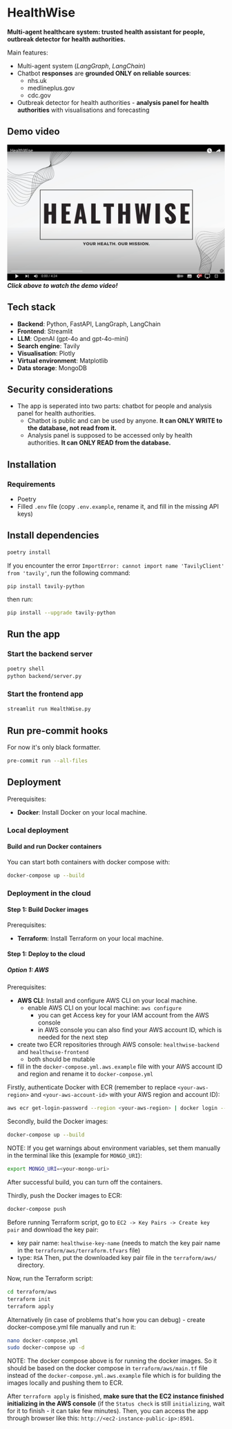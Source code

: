 # HealthWise

**Multi-agent healthcare system: trusted health assistant for people, outbreak detector for health authorities.**

Main features:
- Multi-agent system (*LangGraph*, *LangChain*)
- Chatbot **responses** are **grounded ONLY on reliable sources**: 
    - nhs.uk
    - medlineplus.gov
    - cdc.gov
- Outbreak detector for health authorities - **analysis panel for health authorities** with visualisations and forecasting

## Demo video
[![HealthWise Demo](docs/figures/play_video_thumbnail.png)](https://youtu.be/89t-N923Log "Watch the demo video")
***Click above to watch the demo video!***

## Tech stack
- **Backend**: Python, FastAPI, LangGraph, LangChain
- **Frontend**: Streamlit
- **LLM**: OpenAI (gpt-4o and gpt-4o-mini)
- **Search engine**: Tavily
- **Visualisation**: Plotly
- **Virtual environment**: Matplotlib
- **Data storage**: MongoDB

## Security considerations
- The app is seperated into two parts: chatbot for people and analysis panel for health authorities.
    - Chatbot is public and can be used by anyone. **It can ONLY WRITE to the database, not read from it.**
    - Analysis panel is supposed to be accessed only by health authorities. **It can ONLY READ from the database.**

## Installation

### Requirements

- Poetry
- Filled `.env` file (copy `.env.example`, rename it, and fill in the missing API keys)

## Install dependencies

```bash
poetry install
```

If you encounter the error `ImportError: cannot import name 'TavilyClient' from 'tavily'`, run the following command:
```
pip install tavily-python
```
then run:
```bash
pip install --upgrade tavily-python
```

## Run the app

### Start the backend server
```bash
poetry shell
python backend/server.py
```

### Start the frontend app
```bash
streamlit run HealthWise.py
```

## Run pre-commit hooks

For now it's only black formatter.

```bash
pre-commit run --all-files
```

## Deployment

Prerequisites:
- **Docker**: Install Docker on your local machine.

### Local deployment

#### Build and run Docker containers

You can start both containers with docker compose with:

```bash
docker-compose up --build
```

### Deployment in the cloud

#### Step 1: Build Docker images

Prerequisites:
- **Terraform**: Install Terraform on your local machine.

#### Step 1: Deploy to the cloud

##### Option 1: AWS
Prerequisites:
- **AWS CLI**: Install and configure AWS CLI on your local machine.
    - enable AWS CLI on your local machine: `aws configure`
        - you can get Access key for your IAM account from the AWS console
        - in AWS console you can also find your AWS account ID, which is needed for the next step
- create two ECR repositories through AWS console: `healthwise-backend` and `healthwise-frontend`
    - both should be mutable
- fill in the `docker-compose.yml.aws.example` file with your AWS account ID and region and rename it to `docker-compose.yml`

Firstly, authenticate Docker with ECR (remember to replace `<your-aws-region>` and `<your-aws-account-id>` with your AWS region and account ID):
```bash
aws ecr get-login-password --region <your-aws-region> | docker login --username AWS --password-stdin <your-aws-account-id>.dkr.ecr.<your-aws-region>.amazonaws.com
```

Secondly, build the Docker images:
```bash
docker-compose up --build
```
NOTE: If you get warnings about environment variables, set them manually in the terminal like this (example for `MONGO_URI`):
```bash
export MONGO_URI=<your-mongo-uri>
```

After successful build, you can turn off the containers.

Thirdly, push the Docker images to ECR:
```bash
docker-compose push
```

Before running Terraform script, go to `EC2 -> Key Pairs -> Create key pair` and download the key pair:
- key pair name: `healthwise-key-name` (needs to match the key pair name in the `terraform/aws/terraform.tfvars` file)
- type: `RSA`
Then, put the downloaded key pair file in the `terraform/aws/` directory.

Now, run the Terraform script:
```bash
cd terraform/aws
terraform init
terraform apply
```

Alternatively (in case of problems that's how you can debug) - create docker-compose.yml file manually and run it:
```bash
nano docker-compose.yml
sudo docker-compose up -d
```
NOTE: The docker compose above is for running the docker images. So it should be based on the docker compose in `terraform/aws/main.tf` file instead of the `docker-compose.yml.aws.example` file which is for building the images locally and pushing them to ECR.

After `terraform apply` is finished, **make sure that the EC2 instance finished initializing in the AWS console** (if the `Status check` is still `initializing`, wait for it to finish - it can take few minutes). Then, you can access the app through browser like this: `http://<ec2-instance-public-ip>:8501`.
